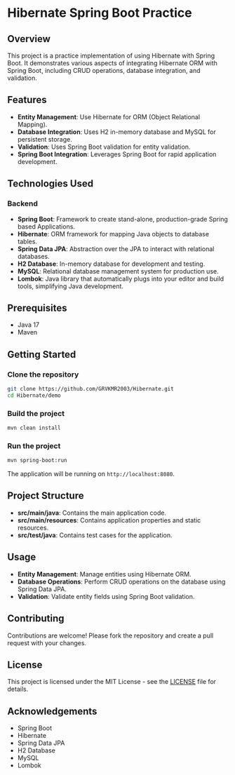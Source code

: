 
# Hibernate Spring Boot Practice

## Overview
This project is a practice implementation of using Hibernate with Spring Boot. It demonstrates various aspects of integrating Hibernate ORM with Spring Boot, including CRUD operations, database integration, and validation.

## Features
- **Entity Management**: Use Hibernate for ORM (Object Relational Mapping).
- **Database Integration**: Uses H2 in-memory database and MySQL for persistent storage.
- **Validation**: Uses Spring Boot validation for entity validation.
- **Spring Boot Integration**: Leverages Spring Boot for rapid application development.

## Technologies Used

### Backend
- **Spring Boot**: Framework to create stand-alone, production-grade Spring based Applications.
- **Hibernate**: ORM framework for mapping Java objects to database tables.
- **Spring Data JPA**: Abstraction over the JPA to interact with relational databases.
- **H2 Database**: In-memory database for development and testing.
- **MySQL**: Relational database management system for production use.
- **Lombok**: Java library that automatically plugs into your editor and build tools, simplifying Java development.

## Prerequisites
- Java 17
- Maven

## Getting Started

### Clone the repository
```bash
git clone https://github.com/GRVKMR2003/Hibernate.git
cd Hibernate/demo
```

### Build the project
```bash
mvn clean install
```

### Run the project
```bash
mvn spring-boot:run
```

The application will be running on `http://localhost:8080`.

## Project Structure
- **src/main/java**: Contains the main application code.
- **src/main/resources**: Contains application properties and static resources.
- **src/test/java**: Contains test cases for the application.

## Usage
- **Entity Management**: Manage entities using Hibernate ORM.
- **Database Operations**: Perform CRUD operations on the database using Spring Data JPA.
- **Validation**: Validate entity fields using Spring Boot validation.

## Contributing
Contributions are welcome! Please fork the repository and create a pull request with your changes.

## License
This project is licensed under the MIT License - see the [LICENSE](LICENSE) file for details.

## Acknowledgements
- Spring Boot
- Hibernate
- Spring Data JPA
- H2 Database
- MySQL
- Lombok

